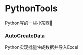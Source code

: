 # PythonTools
Python写的一些小东西🧐

### AutoCreateData
Python实现批量生成数据并导入Excel

[AutoCreateData]: https://github.com/DDDDanny/PythonTools/tree/master/AutoCreateDat

